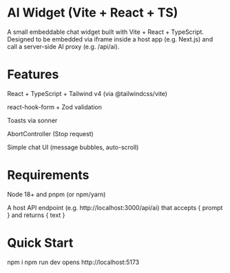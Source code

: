 # AI Widget (Vite + React + TS)

A small embeddable chat widget built with Vite + React + TypeScript.
Designed to be embedded via iframe inside a host app (e.g. Next.js) and call a server-side AI proxy (e.g. /api/ai).

# Features

React + TypeScript + Tailwind v4 (via @tailwindcss/vite)

react-hook-form + Zod validation

Toasts via sonner

AbortController (Stop request)

Simple chat UI (message bubbles, auto-scroll)

# Requirements

Node 18+ and pnpm (or npm/yarn)

A host API endpoint (e.g. http://localhost:3000/api/ai) that accepts { prompt } and returns { text }

# Quick Start

npm i
npm run dev
opens http://localhost:5173
